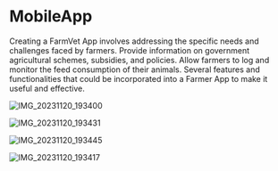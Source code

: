 # MobileApp

Creating a FarmVet App involves addressing the specific needs and challenges faced 
by farmers. Provide information on government agricultural schemes, subsidies, and 
policies. Allow farmers to log and monitor the feed consumption of their animals. 
Several features and functionalities that could be incorporated into a Farmer App to 
make it useful and effective.

![IMG_20231120_193400](https://github.com/Rajesh9001/MobileAppV1/assets/49491898/d9483462-4940-49d7-aae1-cb4bd84c39dc)

![IMG_20231120_193431](https://github.com/Rajesh9001/MobileAppV1/assets/49491898/dead8726-c9fe-4c9e-bf8d-5d038ab404c8)

![IMG_20231120_193445](https://github.com/Rajesh9001/MobileAppV1/assets/49491898/f0acc04d-5597-4ae7-9599-1d1ea110fc15)

![IMG_20231120_193417](https://github.com/Rajesh9001/MobileAppV1/assets/49491898/b81c4a78-26fa-443b-871e-58c08b52ddb2)
